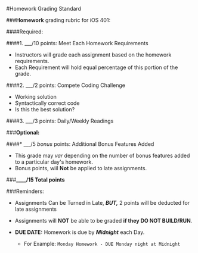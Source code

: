 #Homework Grading Standard

###**Homework** grading rubric for iOS 401:

####Required:

####1. ___/10 points: Meet Each Homework Requirements

* Instructors will grade each assignment based on the homework requirements.
* Each Requirement will hold equal percentage of this portion of the grade.

####2. ___/2 points: Compete Coding Challenge

* Working solution
* Syntactically correct code
* Is this the best solution?

####3. ___/3 points: Daily/Weekly Readings

###**Optional:**

####* ___/5 *bonus* points: Additional Bonus Features Added

* This grade may *var* depending on the number of bonus features added to a particular day's homework.
* Bonus points, wiil **Not** be applied to late assignments.

###**____/15 Total points**

###Reminders:
* Assignments Can be Turned in Late, ***BUT,*** 2 points will be deducted for late assignments
* Assignments will **NOT** be able to be graded **if they DO NOT BUILD/RUN**.

* **DUE DATE:** Homework is due by ***Midnight*** each Day.
	* For Example:
		`Monday Homework - DUE Monday night at Midnight`

